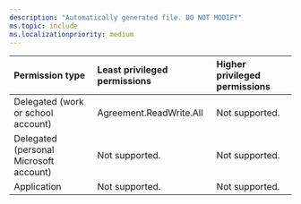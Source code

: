 ```yaml
---
description: "Automatically generated file. DO NOT MODIFY"
ms.topic: include
ms.localizationpriority: medium
---
```


|Permission type|Least privileged permissions|Higher privileged permissions|
|:---|:---|:---|
|Delegated (work or school account)|Agreement.ReadWrite.All|Not supported.|
|Delegated (personal Microsoft account)|Not supported.|Not supported.|
|Application|Not supported.|Not supported.|

